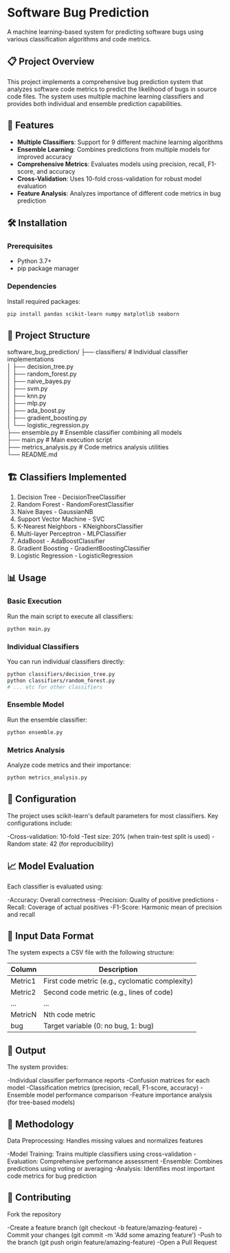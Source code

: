 # Software Bug Prediction

A machine learning-based system for predicting software bugs using various classification algorithms and code metrics.

## 📋 Project Overview

This project implements a comprehensive bug prediction system that analyzes software code metrics to predict the likelihood of bugs in source code files. The system uses multiple machine learning classifiers and provides both individual and ensemble prediction capabilities.

## 🚀 Features

- **Multiple Classifiers**: Support for 9 different machine learning algorithms
- **Ensemble Learning**: Combines predictions from multiple models for improved accuracy
- **Comprehensive Metrics**: Evaluates models using precision, recall, F1-score, and accuracy
- **Cross-Validation**: Uses 10-fold cross-validation for robust model evaluation
- **Feature Analysis**: Analyzes importance of different code metrics in bug prediction

## 🛠️ Installation

### Prerequisites
- Python 3.7+
- pip package manager

### Dependencies
Install required packages:

```bash
pip install pandas scikit-learn numpy matplotlib seaborn
```

## 📁 Project Structure
software_bug_prediction/
├── classifiers/          # Individual classifier implementations  
│   ├── decision_tree.py  
│   ├── random_forest.py  
│   ├── naive_bayes.py  
│   ├── svm.py  
│   ├── knn.py  
│   ├── mlp.py  
│   ├── ada_boost.py  
│   ├── gradient_boosting.py  
│   └── logistic_regression.py  
├── ensemble.py          # Ensemble classifier combining all models  
├── main.py             # Main execution script  
├── metrics_analysis.py # Code metrics analysis utilities  
└── README.md  

## 🏗️ Classifiers Implemented
1. Decision Tree - DecisionTreeClassifier
2. Random Forest - RandomForestClassifier
3. Naive Bayes - GaussianNB
4. Support Vector Machine - SVC
5. K-Nearest Neighbors - KNeighborsClassifier
6. Multi-layer Perceptron - MLPClassifier
7. AdaBoost - AdaBoostClassifier
8. Gradient Boosting - GradientBoostingClassifier
9. Logistic Regression - LogisticRegression

## 📊 Usage

### Basic Execution

Run the main script to execute all classifiers:

```bash
python main.py
```

### Individual Classifiers

You can run individual classifiers directly:

```bash
python classifiers/decision_tree.py
python classifiers/random_forest.py
# ... etc for other classifiers
```

### Ensemble Model

Run the ensemble classifier:

```bash
python ensemble.py
```

### Metrics Analysis

Analyze code metrics and their importance:

```bash
python metrics_analysis.py
```

## 🔧 Configuration

The project uses scikit-learn's default parameters for most classifiers. Key configurations include:

 -Cross-validation: 10-fold
 -Test size: 20% (when train-test split is used)
 -Random state: 42 (for reproducibility)

## 📈 Model Evaluation

Each classifier is evaluated using:

 -Accuracy: Overall correctness
 -Precision: Quality of positive predictions
 -Recall: Coverage of actual positives
 -F1-Score: Harmonic mean of precision and recall

## 🎯 Input Data Format

The system expects a CSV file with the following structure:


| Column | Description |
|--------|-------------|
| Metric1 | First code metric (e.g., cyclomatic complexity) |
| Metric2 | Second code metric (e.g., lines of code) |
| ... | ... |
| MetricN | Nth code metric |
| bug | Target variable (0: no bug, 1: bug) |

## 📝 Output

The system provides:

 -Individual classifier performance reports
 -Confusion matrices for each model
 -Classification metrics (precision, recall, F1-score, accuracy)
 -Ensemble model performance comparison
 -Feature importance analysis (for tree-based models)

## 🔬 Methodology

Data Preprocessing: Handles missing values and normalizes features

 -Model Training: Trains multiple classifiers using cross-validation
 -Evaluation: Comprehensive performance assessment
 -Ensemble: Combines predictions using voting or averaging
 -Analysis: Identifies most important code metrics for bug prediction

## 🤝 Contributing

Fork the repository

 -Create a feature branch (git checkout -b feature/amazing-feature)
 -Commit your changes (git commit -m 'Add some amazing feature')
 -Push to the branch (git push origin feature/amazing-feature)
 -Open a Pull Request
